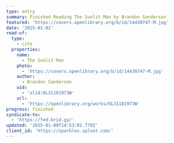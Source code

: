 ```yaml
---
type: entry
summary: Finished Reading The Sunlit Man by Brandon Sanderson
featured: 'https://covers.openlibrary.org/b/id/14430747-M.jpg'
date: '2025-01-02'
read-of:
  type:
    - cite
  properties:
    name:
      - The Sunlit Man
    photo:
      - 'https://covers.openlibrary.org/b/id/14430747-M.jpg'
    author:
      - Brandon Sanderson
    uid:
      - 'olid:OL31181973W'
    url:
      - 'https://openlibrary.org/works/OL31181973W'
progress: finished
syndicate-to:
  - 'https://fed.brid.gy/'
updated: '2025-01-09T14:53:01.779Z'
client_id: 'https://sparkles.sploot.com/'
---
```


